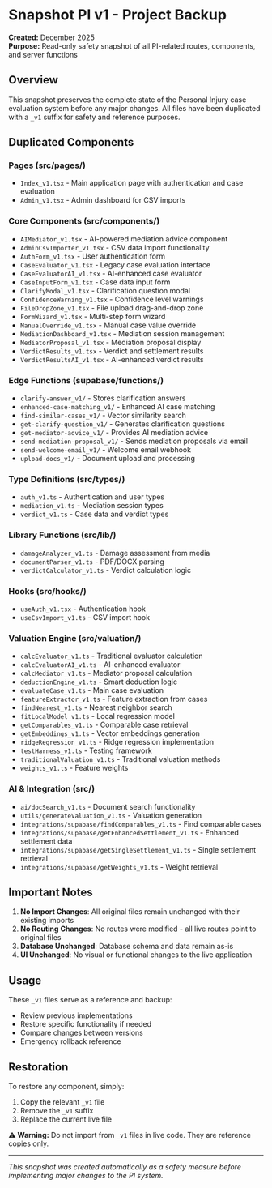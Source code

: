 # Snapshot PI v1 - Project Backup

**Created:** December 2025  
**Purpose:** Read-only safety snapshot of all PI-related routes, components, and server functions

## Overview
This snapshot preserves the complete state of the Personal Injury case evaluation system before any major changes. All files have been duplicated with a `_v1` suffix for safety and reference purposes.

## Duplicated Components

### Pages (src/pages/)
- `Index_v1.tsx` - Main application page with authentication and case evaluation
- `Admin_v1.tsx` - Admin dashboard for CSV imports

### Core Components (src/components/)
- `AIMediator_v1.tsx` - AI-powered mediation advice component
- `AdminCsvImporter_v1.tsx` - CSV data import functionality
- `AuthForm_v1.tsx` - User authentication form
- `CaseEvaluator_v1.tsx` - Legacy case evaluation interface
- `CaseEvaluatorAI_v1.tsx` - AI-enhanced case evaluator
- `CaseInputForm_v1.tsx` - Case data input form
- `ClarifyModal_v1.tsx` - Clarification question modal
- `ConfidenceWarning_v1.tsx` - Confidence level warnings
- `FileDropZone_v1.tsx` - File upload drag-and-drop zone
- `FormWizard_v1.tsx` - Multi-step form wizard
- `ManualOverride_v1.tsx` - Manual case value override
- `MediationDashboard_v1.tsx` - Mediation session management
- `MediatorProposal_v1.tsx` - Mediation proposal display
- `VerdictResults_v1.tsx` - Verdict and settlement results
- `VerdictResultsAI_v1.tsx` - AI-enhanced verdict results

### Edge Functions (supabase/functions/)
- `clarify-answer_v1/` - Stores clarification answers
- `enhanced-case-matching_v1/` - Enhanced AI case matching
- `find-similar-cases_v1/` - Vector similarity search
- `get-clarify-question_v1/` - Generates clarification questions
- `get-mediator-advice_v1/` - Provides AI mediation advice
- `send-mediation-proposal_v1/` - Sends mediation proposals via email
- `send-welcome-email_v1/` - Welcome email webhook
- `upload-docs_v1/` - Document upload and processing

### Type Definitions (src/types/)
- `auth_v1.ts` - Authentication and user types
- `mediation_v1.ts` - Mediation session types
- `verdict_v1.ts` - Case data and verdict types

### Library Functions (src/lib/)
- `damageAnalyzer_v1.ts` - Damage assessment from media
- `documentParser_v1.ts` - PDF/DOCX parsing
- `verdictCalculator_v1.ts` - Verdict calculation logic

### Hooks (src/hooks/)
- `useAuth_v1.tsx` - Authentication hook
- `useCsvImport_v1.ts` - CSV import hook

### Valuation Engine (src/valuation/)
- `calcEvaluator_v1.ts` - Traditional evaluator calculation
- `calcEvaluatorAI_v1.ts` - AI-enhanced evaluator
- `calcMediator_v1.ts` - Mediator proposal calculation
- `deductionEngine_v1.ts` - Smart deduction logic
- `evaluateCase_v1.ts` - Main case evaluation
- `featureExtractor_v1.ts` - Feature extraction from cases
- `findNearest_v1.ts` - Nearest neighbor search
- `fitLocalModel_v1.ts` - Local regression model
- `getComparables_v1.ts` - Comparable case retrieval
- `getEmbeddings_v1.ts` - Vector embeddings generation
- `ridgeRegression_v1.ts` - Ridge regression implementation
- `testHarness_v1.ts` - Testing framework
- `traditionalValuation_v1.ts` - Traditional valuation methods
- `weights_v1.ts` - Feature weights

### AI & Integration (src/)
- `ai/docSearch_v1.ts` - Document search functionality
- `utils/generateValuation_v1.ts` - Valuation generation
- `integrations/supabase/findComparables_v1.ts` - Find comparable cases
- `integrations/supabase/getEnhancedSettlement_v1.ts` - Enhanced settlement data
- `integrations/supabase/getSingleSettlement_v1.ts` - Single settlement retrieval
- `integrations/supabase/getWeights_v1.ts` - Weight retrieval

## Important Notes

1. **No Import Changes**: All original files remain unchanged with their existing imports
2. **No Routing Changes**: No routes were modified - all live routes point to original files
3. **Database Unchanged**: Database schema and data remain as-is
4. **UI Unchanged**: No visual or functional changes to the live application

## Usage

These `_v1` files serve as a reference and backup:
- Review previous implementations
- Restore specific functionality if needed
- Compare changes between versions
- Emergency rollback reference

## Restoration

To restore any component, simply:
1. Copy the relevant `_v1` file
2. Remove the `_v1` suffix
3. Replace the current live file

**⚠️ Warning:** Do not import from `_v1` files in live code. They are reference copies only.

---

*This snapshot was created automatically as a safety measure before implementing major changes to the PI system.*
